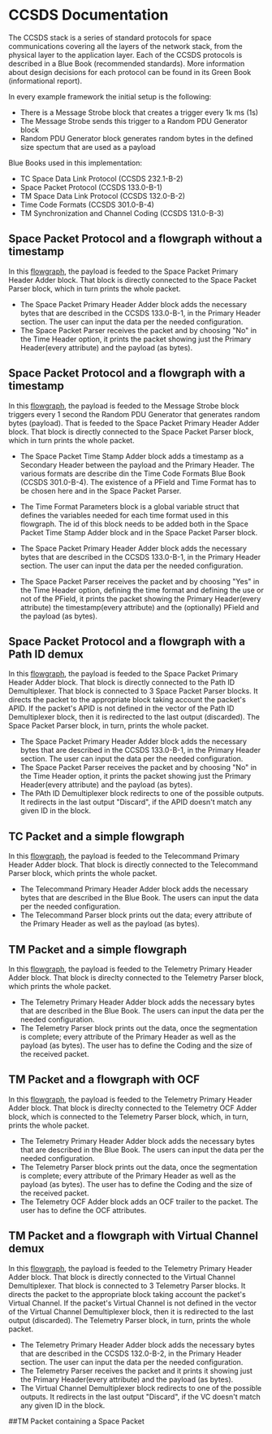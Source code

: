 # CCSDS Documentation
The CCSDS stack is a series of standard protocols for space communications covering all
the layers of the network stack, from the physical layer to the application layer. Each of the
CCSDS protocols is described in a Blue Book (recommended standards). More
information about design decisions for each protocol can be found in its Green Book
(informational report).

In every example framework the initial setup is the following:
* There is a Message Strobe block that creates a trigger every 1k ms (1s)
* The Message Strobe sends this trigger to a Random PDU Generator block
* Random PDU Generator block generates random bytes in the defined size spectum that are used as a payload

Blue Books used in this implementation:
* TC Space Data Link Protocol (CCSDS 232.1-B-2)
* Space Packet Protocol (CCSDS 133.0-B-1)
* TM Space Data Link Protocol (CCSDS 132.0-B-2)
* Time Code Formats (CCSDS 301.0-B-4) 
* TM Synchronization and Channel Coding (CCSDS 131.0-B-3)

## Space Packet Protocol and a flowgraph without a timestamp
In this [flowgraph](https://github.com/athatheo/gr-satellites/blob/master/examples/Space_Packet_without_TimeStamp.grc), the payload is feeded to the Space Packet Primary Header Adder block.
That block is directly connected to the Space Packet Parser block, which in turn prints the whole packet.

* The Space Packet Primary Header Adder block adds the necessary bytes that are described in the CCSDS 133.0-B-1, in the Primary Header section. The user can input the data per the needed configuration.
* The Space Packet Parser receives the packet and by choosing "No" in the Time Header option, it prints the packet showing just the Primary Header(every attribute) and the payload (as bytes).

## Space Packet Protocol and a flowgraph with a timestamp
In this [flowgraph](https://github.com/athatheo/gr-satellites/blob/master/examples/Space_Packet_with_TimeStamp.grc), the payload is feeded to the Message Strobe block triggers every 1 second the Random PDU Generator that generates random bytes (payload). That is feeded to the Space Packet Primary Header Adder block.
That block is directly connected to the Space Packet Parser block, which in turn prints the whole packet.

* The Space Packet Time Stamp Adder block adds a timestamp as a Secondary Header between the payload and the Primary Header. The various formats are describe din the Time Code Formats Blue Book (CCSDS 301.0-B-4). The existence of a PField and Time Format has to be chosen here and in the Space Packet Parser.

* The Time Format Parameters block is a global variable struct that defines the variables needed for each time format used in this flowgraph. The id of this block needs to be added both in the Space Packet Time Stamp Adder block and in the Space Packet Parser block.

* The Space Packet Primary Header Adder block adds the necessary bytes that are described in the CCSDS 133.0-B-1, in the Primary Header section. The user can input the data per the needed configuration.

* The Space Packet Parser receives the packet and by choosing "Yes" in the Time Header option, defining the time format and defining the use or not of the PField, it prints the packet showing the Primary Header(every attribute) the timestamp(every attribute) and the (optionally) PField and the payload (as bytes).

## Space Packet Protocol and a flowgraph with a Path ID demux
In this [flowgraph](https://github.com/athatheo/gr-satellites/blob/master/examples/Space_Packet_with_TimeStamp.grc), the payload is feeded to the Space Packet Primary Header Adder block.
That block is directly connected to the Path ID Demultiplexer. That block is connected to 3 Space Packet Parser blocks. It directs the packet to the appropriate block taking account the packet's APID. If the packet's APID is not defined in the vector of the Path ID Demultiplexer block, then it is redirected to the last output (discarded). The Space Packet Parser block, in turn, prints the whole packet.

* The Space Packet Primary Header Adder block adds the necessary bytes that are described in the CCSDS 133.0-B-1, in the Primary Header section. The user can input the data per the needed configuration.
* The Space Packet Parser receives the packet and by choosing "No" in the Time Header option, it prints the packet showing just the Primary Header(every attribute) and the payload (as bytes).
* The PAth ID Demultiplexer block redirects to one of the possible outputs. It redirects in the last output "Discard", if the APID doesn't match any given ID in the block.
## TC Packet and a simple flowgraph
In this [flowgraph](https://github.com/athatheo/gr-satellites/blob/master/examples/TC_Packet.grc), the payload is feeded to the Telecommand Primary Header Adder block. That block is directly connected to the Telecommand Parser block, which prints the whole packet.
* The Telecommand Primary Header Adder block adds the necessary bytes that are described in the Blue Book. The users can input the data per the needed configuration.
* The Telecommand Parser block prints out the data; every attribute of the Primary Header as well as the payload (as bytes).

## TM Packet and a simple flowgraph
In this [flowgraph](https://github.com/athatheo/gr-satellites/blob/master/examples/TC_Packet.grc), the payload is feeded to the Telemetry Primary Header Adder block. That block is direclty connected to the Telemetry Parser block, which prints the whole packet.
* The Telemetry Primary Header Adder block adds the necessary bytes that are described in the Blue Book. The users can input the data per the needed configuration.
* The Telemetry Parser block prints out the data, once the segmentation is complete; every attribute of the Primary Header as well as the payload (as bytes). The user has to define the Coding and the size of the received packet.

## TM Packet and a flowgraph with OCF
In this [flowgraph](https://github.com/athatheo/gr-satellites/blob/master/examples/TC_Packet_with_OCF.grc), the payload is feeded to the Telemetry Primary Header Adder block. That block is direclty connected to the Telemetry OCF Adder block, which is connected to the Telemetry Parser block, which, in turn, prints the whole packet.
* The Telemetry Primary Header Adder block adds the necessary bytes that are described in the Blue Book. The users can input the data per the needed configuration.
* The Telemetry Parser block prints out the data, once the segmentation is complete; every attribute of the Primary Header as well as the payload (as bytes). The user has to define the Coding and the size of the received packet.
* The Telemetry OCF Adder block adds an OCF trailer to the packet. The user has to define the OCF attributes.

## TM Packet and a flowgraph with Virtual Channel demux
In this [flowgraph](https://github.com/athatheo/gr-satellites/blob/master/examples/TM_Packet_with_VC_demux.grc), the payload is feeded to the Telemetry Primary Header Adder block.
That block is directly connected to the Virtual Channel Demultiplexer. That block is connected to 3 Telemetry Parser blocks. It directs the packet to the appropriate block taking account the packet's Virtual Channel. If the packet's Virtual Channel is not defined in the vector of the Virtual Channel Demultiplexer block, then it is redirected to the last output (discarded). The Telemetry Parser block, in turn, prints the whole packet.

* The Telemetry Primary Header Adder block adds the necessary bytes that are described in the CCSDS 132.0-B-2, in the Primary Header section. The user can input the data per the needed configuration.
* The Telemetry Parser receives the packet and it prints it showing just the Primary Header(every attribute) and the payload (as bytes).
* The Virtual Channel Demultiplexer block redirects to one of the possible outputs. It redirects in the last output "Discard", if the VC doesn't match any given ID in the block.

##TM Packet containing a Space Packet


